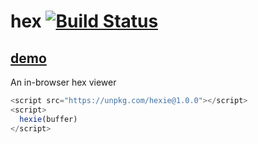 # hex [![Build Status](https://travis-ci.org/benfoxall/hex.svg?branch=master)](https://travis-ci.org/benfoxall/hex)

## [demo](https://benjaminbenben.com/hexie/)

An in-browser hex viewer

```js
<script src="https://unpkg.com/hexie@1.0.0"></script>
<script>
  hexie(buffer)
</script>
```
